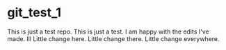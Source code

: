 # git_test_1

This is just a test repo.
This is just a test. I am happy with the edits I've made.
lll
Little change here.
Little change there.
Little change everywhere.
